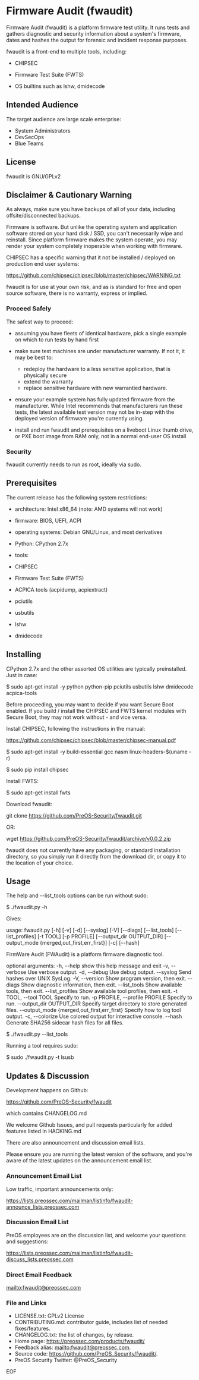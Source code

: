 # Firmware Audit (fwaudit)

Firmware Audit (fwaudit) is a platform firmware test utility. It runs tests and gathers diagnostic and security information about a system's firmware, dates and hashes the output for forensic and incident response purposes.

fwaudit is a front-end to multiple tools, including:

 * CHIPSEC

 * Firmware Test Suite (FWTS)

 * OS builtins such as lshw, dmidecode

## Intended Audience

The target audience are large scale enterprise:

 * System Administrators
 * DevSecOps
 * Blue Teams

## License

fwaudit is GNU/GPLv2

## Disclaimer & Cautionary Warning

As always, make sure you have backups of all of your data, including offsite/disconnected backups.

Firmware is software. But unlike the operating system and application software stored on your hard disk / SSD, you can't necessarily wipe and reinstall. Since platform firmware makes the system operate, you may render your system completely inoperable when working with firmware.

CHIPSEC has a specific warning that it not be installed / deployed on production end user systems:

https://github.com/chipsec/chipsec/blob/master/chipsec/WARNING.txt

fwaudit is for use at your own risk, and as is standard for free and open source software, there is no warranty, express or implied.

### Proceed Safely

The safest way to proceed:

 * assuming you have fleets of identical hardware, pick a single example on which to run tests by hand first

 * make sure test machines are under manufacturer warranty. If not it, it may be best to:
   * redeploy the hardware to a less sensitive application, that is physically secure
   * extend the warranty
   * replace sensitive hardware with new warrantied hardware.

 * ensure your example system has fully updated firmware from the manufacturer. While Intel recommends that manufacturers run these tests, the latest available test version may not be in-step with the deployed version of firmware you're currently using.

 * install and run fwaudit and prerequisites on a liveboot Linux thumb drive, or PXE boot image from RAM only, not in a normal end-user OS install

### Security

fwaudit currently needs to run as root, ideally via sudo. 

## Prerequisites

The current release has the following system restrictions:

 * architecture: Intel x86_64 (note: AMD systems will not work)

 * firmware: BIOS, UEFI, ACPI

 * operating systems: Debian GNU/Linux, and most derivatives

 * Python: CPython 2.7x

 * tools:

  * CHIPSEC

  * Firmware Test Suite (FWTS)

  * ACPICA tools (acpidump, acpiextract)

  * pciutils

  * usbutils

  * lshw

  * dmidecode

## Installing

CPython 2.7x and the other assorted OS utilities are typically preinstalled. Just in case:

$ sudo apt-get install -y python python-pip pciutils usbutils lshw dmidecode acpica-tools

Before proceeding, you may want to decide if you want Secure Boot enabled. If you build / install the CHIPSEC and FWTS kernel modules with Secure Boot, they may not work without - and vice versa.

Install CHIPSEC, following the instructions in the manual:

https://github.com/chipsec/chipsec/blob/master/chipsec-manual.pdf

$ sudo apt-get install -y build-essential gcc nasm linux-headers-$(uname -r)

$ sudo pip install chipsec

Install FWTS:

$ sudo apt-get install fwts

Download fwaudit:

git clone https://github.com/PreOS-Security/fwaudit.git

OR:

wget https://github.com/PreOS-Security/fwaudit/archive/v0.0.2.zip

fwaudit does not currently have any packaging, or standard installation directory, so you simply run it directly from the download dir, or copy it to the location of your choice.

## Usage

The help and --list_tools options can be run without sudo:

$ ./fwaudit.py -h

Gives:

usage: fwaudit.py [-h] [-v] [-d] [--syslog] [-V] [--diags] [--list_tools]
                  [--list_profiles] [-t TOOL] [-p PROFILE]
                  [--output_dir OUTPUT_DIR]
                  [--output_mode {merged,out_first,err_first}] [-c] [--hash]

FirmWare Audit (FWAudit) is a platform firmware diagnostic tool.

optional arguments:
  -h, --help            show this help message and exit
  -v, --verbose         Use verbose output.
  -d, --debug           Use debug output.
  --syslog              Send hashes over UNIX SysLog.
  -V, --version         Show program version, then exit.
  --diags               Show diagnostic information, then exit.
  --list_tools          Show available tools, then exit.
  --list_profiles       Show available tool profiles, then exit.
  -t TOOL, --tool TOOL  Specify <toolname> to run.
  -p PROFILE, --profile PROFILE
                        Specify <profilename> to run.
  --output_dir OUTPUT_DIR
                        Specify target directory to store generated files.
  --output_mode {merged,out_first,err_first}
                        Specify how to log tool output.
  -c, --colorize        Use colored output for interactive console.
  --hash                Generate SHA256 sidecar hash files for all files.

$ ./fwaudit.py --list_tools

Running a tool requires sudo:

$ sudo ./fwaudit.py -t lsusb

## Updates & Discussion

Development happens on Github:

https://github.com/PreOS-Security/fwaudit

which contains CHANGELOG.md 

We welcome Github Issues, and pull requests particularly for added features listed in HACKING.md

There are also announcement and discussion email lists. 

Please ensure you are running the latest version of the software, and you're aware of the latest updates on the announcement email list.

### Announcement Email List

Low traffic, important announcements only:

https://lists.preossec.com/mailman/listinfo/fwaudit-announce_lists.preossec.com

### Discussion Email List

PreOS employees are on the discussion list, and welcome your questions and suggestions:

https://lists.preossec.com/mailman/listinfo/fwaudit-discuss_lists.preossec.com

### Direct Email Feedback

<mailto:fwaudit@preossec.com>

### File and Links

* LICENSE.txt: GPLv2 License
* CONTRIBUTING.md: contributor guide, includes list of needed fixes/features.
* CHANGELOG.txt: the list of changes, by release.
* Home page: <https://preossec.com/products/fwaudit/> 
* Feedback alias: <mailto:fwaudit@preossec.com>.
* Source code: <https://github.com/PreOS_Security/fwaudit/>.
* PreOS Security Twitter: @PreOS_Security

EOF
